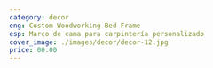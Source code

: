 ```yaml
---
category: decor
eng: Custom Woodworking Bed Frame
esp: Marco de cama para carpintería personalizado
cover_image: ./images/decor/decor-12.jpg
price: 00.00
---
```

 
